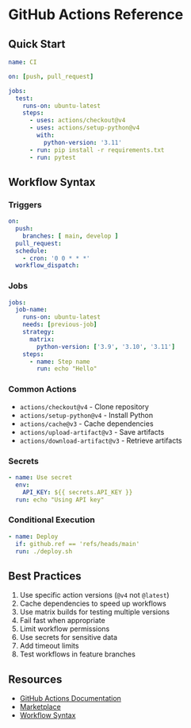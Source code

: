 # GitHub Actions Reference

## Quick Start

```yaml
name: CI

on: [push, pull_request]

jobs:
  test:
    runs-on: ubuntu-latest
    steps:
      - uses: actions/checkout@v4
      - uses: actions/setup-python@v4
        with:
          python-version: '3.11'
      - run: pip install -r requirements.txt
      - run: pytest
```

## Workflow Syntax

### Triggers

```yaml
on:
  push:
    branches: [ main, develop ]
  pull_request:
  schedule:
    - cron: '0 0 * * *'
  workflow_dispatch:
```

### Jobs

```yaml
jobs:
  job-name:
    runs-on: ubuntu-latest
    needs: [previous-job]
    strategy:
      matrix:
        python-version: ['3.9', '3.10', '3.11']
    steps:
      - name: Step name
        run: echo "Hello"
```

### Common Actions

- `actions/checkout@v4` - Clone repository
- `actions/setup-python@v4` - Install Python
- `actions/cache@v3` - Cache dependencies
- `actions/upload-artifact@v3` - Save artifacts
- `actions/download-artifact@v3` - Retrieve artifacts

### Secrets

```yaml
- name: Use secret
  env:
    API_KEY: ${{ secrets.API_KEY }}
  run: echo "Using API key"
```

### Conditional Execution

```yaml
- name: Deploy
  if: github.ref == 'refs/heads/main'
  run: ./deploy.sh
```

## Best Practices

1. Use specific action versions (`@v4` not `@latest`)
2. Cache dependencies to speed up workflows
3. Use matrix builds for testing multiple versions
4. Fail fast when appropriate
5. Limit workflow permissions
6. Use secrets for sensitive data
7. Add timeout limits
8. Test workflows in feature branches

## Resources

- [GitHub Actions Documentation](https://docs.github.com/en/actions)
- [Marketplace](https://github.com/marketplace?type=actions)
- [Workflow Syntax](https://docs.github.com/en/actions/reference/workflow-syntax-for-github-actions)
